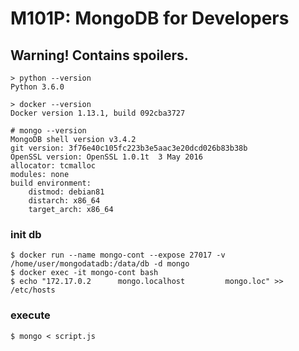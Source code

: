 # M101P: MongoDB for Developers

## Warning! Contains spoilers.

```commandline
> python --version
Python 3.6.0

> docker --version
Docker version 1.13.1, build 092cba3727

# mongo --version
MongoDB shell version v3.4.2
git version: 3f76e40c105fc223b3e5aac3e20dcd026b83b38b
OpenSSL version: OpenSSL 1.0.1t  3 May 2016
allocator: tcmalloc
modules: none
build environment:
    distmod: debian81
    distarch: x86_64
    target_arch: x86_64
```

### init db
```commandline
$ docker run --name mongo-cont --expose 27017 -v /home/user/mongodatadb:/data/db -d mongo
$ docker exec -it mongo-cont bash
$ echo "172.17.0.2      mongo.localhost         mongo.loc" >> /etc/hosts 
```

### execute
```commandline
$ mongo < script.js
```
	
